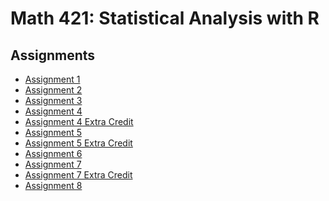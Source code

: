 # Math 421: Statistical Analysis with R

## Assignments
- [Assignment 1](Assignment1.html)
- [Assignment 2](Assignment2.html)
- [Assignment 3](Assignment3.html)
- [Assignment 4](Assignment4.html)
- [Assignment 4 Extra Credit](Assignment4_extra_credits.html)
- [Assignment 5](Assignment5.html)
- [Assignment 5 Extra Credit]()
- [Assignment 6](Assignment6.html)
- [Assignment 7](Assignment7.html)
- [Assignment 7 Extra Credit]()
- [Assignment 8]()
